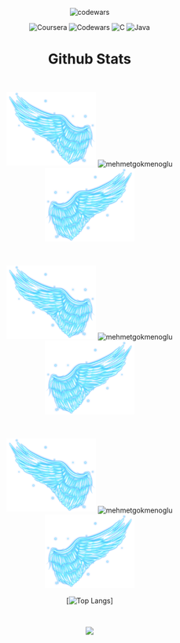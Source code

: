 <div align="center">

![codewars](https://www.codewars.com/users/mehmetgokmenoglu/badges/large)

<div align="center">

![Coursera](https://img.shields.io/badge/Coursera-%230056D2.svg?style=for-the-badge&logo=Coursera&logoColor=white)
![Codewars](https://img.shields.io/badge/Codewars-B1361E?style=for-the-badge&logo=codewars&logoColor=grey)
![C](https://img.shields.io/badge/c-%2300599C.svg?style=for-the-badge&logo=c&logoColor=white)
![Java](https://img.shields.io/badge/java-%23ED8B00.svg?style=for-the-badge&logo=openjdk&logoColor=white)

# Github Stats

 <br />
 
  <p align="center">
  <a>
    <img heigth="160" width="182" src="Bird Wing Left.png">
      <img align="center" src="https://github-readme-stats.vercel.app/api?username=mehmetgokmenoglu&theme=material-palenight&hide_border=false&include_all_commits=false&count_private=false" alt="mehmetgokmenoglu" />
    <img heigth="160" width="182" src="Bird Wing Right.png">
  </a>
</p>

  
<br />


 
 <p align="center">
  <a>
    <img heigth="160" width="182" src="Bird Wing Left.png">
    <img align="center" src="https://github-readme-streak-stats.herokuapp.com/?user=mehmetgokmenoglu&theme=material-palenight&hide_border=false" alt="mehmetgokmenoglu" width="55%" />
    <img heigth="160" width="182" src="Bird Wing Right.png">
  </a>
</p>
 

 
 <br />
 
  
  
  <p align="center">
  <a>
    <img heigth="160" width="182" src="Bird Wing Left.png">
    <img align="center" src="https://github-readme-stats.vercel.app/api/top-langs/?username=mehmetgokmenoglu&theme=material-palenight&hide_border=false&include_all_commits=false&count_private=false&layout=compact" alt="mehmetgokmenoglu" />
    <img heigth="160" width="182" src="Bird Wing Right.png">
  </a>
</p>
 
  
  
 
 [![Top Langs](https://github-readme-stats.vercel.app/api/top-langs/?username=mehmetgokmenoglu&layout=compact&langs_count=25&title_color=0000ee&text_color=ffffff&bg_color=000000&hide_border=true)]



<br />

![](https://github-profile-trophy.vercel.app/?username=mehmetgokmenoglu&theme=dracula&no-frame=false&no-bg=false&margin-w=4)


<br />
